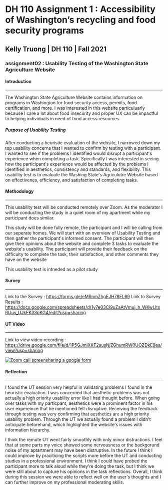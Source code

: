 # DH 110 Assignment 1 : Accessibility of Washington’s recycling and food security programs
## Kelly Truong | DH 110 | Fall 2021 

### assignment02 : Usability Testing of the Washington State Agriculture Website
#### Introduction
---
The Washington State Agriculture Website contains information on programs in Washington for food security access, permits, food certification, and more. I was interested in this website particuluarly because I care a lot about food insecurity and proper UX can be impactful to helping individuals in need of food access resources.

##### Purpose of Usability Testing
After conducting a heuristic evaluation of the website, I narrowed down my top usability concerns that I wanted to confirm by testing with a participant. I wanted to see if the problems I identified would disrupt a participant's experience when completing a task. Specifically I was interested in seeing how the participant's experience would be affected by the problems I identified in aesthetics, consistency and standards, and flexibility. This usability test is to evaluate the Washing State's Agriculutre Website based on effectivenes, efficiency, and satisfaction of completing tasks.  

#### Methodology 
---
This usability test will be conducted remotely over Zoom. As the moderator I will be conducting the study in a quiet room of my apartment while my participant does similar.

This study will be done fully remote, the participant and I will be calling from our seperate homes. We will start with an overview of Usability Testing and then gather the participant's informed consent. The participant will then give their opinions about the website and complete 3 tasks to evaluate the website's usability. The participant will provide their feedback on the difficulty to complete the task, their satisfaction, and other comments they have on the website

This usability test is intneded as a pilot study

#### Survey
---
Link to the Survey : https://forms.gle/eMRnmZhgEJH78FL69
Link to Survey Results : https://docs.google.com/spreadsheets/d/1y7e03Cl9uZaAtVmuj_h_WKwLltxRUuv_UJkFK33pKG4/edit?usp=sharing

#### UT Video
---
Link to view video recording : https://drive.google.com/file/d/1P5GJmiXKF2susNjZGhumRW0UQZDkE9es/view?usp=sharing

[![Zoom call screensharing a google form](https://user-images.githubusercontent.com/68669305/136337671-3dde9cd5-3701-445e-b46f-ebce378f9405.png)](https://drive.google.com/file/d/1P5GJmiXKF2susNjZGhumRW0UQZDkE9es/view?usp=sharing "UT Recording")


#### Reflection 
--- 
I found the UT session very helpful in validating problems I found in the heuristic evaluation. I was concerned that aesthetic problems was not actually a high priority usability error like I had thought before. When going over tasks with my particpant, aesthetics were a prominent factor in his user expereince that he mentioned felt disruptive. Receiving the feedback through testing was very confirming that aesthetics are a high priority usability problem. Through the UT we actually found a problem I didn't anticipate beforehand, which highlighted the website's issues with information hierarchy. 

I think the remote UT went fairly smoothly with only minor distractions. I feel that at some parts my voice showed some nervousness or the backgorund noise of my aptartment may have been distruptive. In the future I think I could improve by praciticing the scripts more before the UT and conducting studies in a professional environment. I think I could have probed the participant more to talk aloud while they're doing the task, but I think we were still about to capture his opinions in the task reflections. Overall, I think during this session we were able to reflect well on the user's thoughts and I can further improve on my professional moderating skills.
